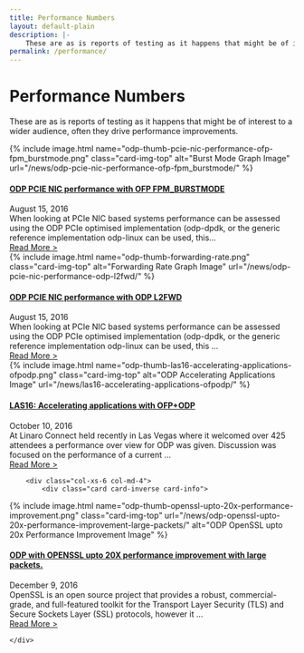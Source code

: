 ```yaml
---
title: Performance Numbers
layout: default-plain
description: |-
    These are as is reports of testing as it happens that might be of interest to a wider audience, often they drive performance improvements.
permalink: /performance/
---
```

# Performance Numbers

These are as is reports of testing as it happens that might be of interest to a wider audience, often they drive performance improvements.


<div id="grid-post-layout">
    <div class="row post-row">
        <div class="col-xs-6 col-md-4">
            <div class="card card-inverse card-info">
<div markdown="1">
{% include image.html name="odp-thumb-pcie-nic-performance-ofp-fpm_burstmode.png" class="card-img-top" alt="Burst Mode Graph Image" url="/news/odp-pcie-nic-performance-ofp-fpm_burstmode/" %}
</div>
                <div class="card-block">
                    <a href="/news/odp-pcie-nic-performance-ofp-fpm_burstmode/">
                        <h4 class="card-title">ODP PCIE NIC performance with OFP FPM_BURSTMODE</h4>
                    </a>
                    <div class="meta">
                         August 15, 2016
                     </div>
                    <div class="card-text">
                        When looking at PCIe NIC based systems performance can be assessed using the ODP PCIe optimised implementation (odp-dpdk, or the generic reference implementation odp-linux can be used, this...
                    </div>
                </div>
                <div class="card-footer">
                    <a href="/news/odp-pcie-nic-performance-ofp-fpm_burstmode/" class="btn btn-primary btn-sm">Read More ></a>
                </div>
            </div>
        </div>
        <div class="col-xs-6 col-md-4">
            <div class="card card-inverse card-info">
<div markdown="1">
{% include image.html name="odp-thumb-forwarding-rate.png" class="card-img-top" alt="Forwarding Rate Graph Image" url="/news/odp-pcie-nic-performance-odp-l2fwd/" %}
</div>
                <div class="card-block">
                    <a href="/news/odp-pcie-nic-performance-odp-l2fwd/">
                        <h4 class="card-title">ODP PCIE NIC performance with ODP L2FWD</h4>
                    </a>
                    <div class="meta">
                         August 15, 2016
                     </div>
                    <div class="card-text">
                        When looking at PCIe NIC based systems performance can be assessed using the ODP PCIe optimised implementation (odp-dpdk, or the generic reference implementation odp-linux can be used, this ...
                    </div>
                </div>
                <div class="card-footer">
                    <a href="/news/odp-pcie-nic-performance-odp-l2fwd/" class="btn btn-primary btn-sm">Read More > </a>
                </div>
            </div>
        </div>
        <div class="col-xs-6 col-md-4">
            <div class="card card-inverse card-info">
<div markdown="1">
{% include image.html name="odp-thumb-las16-accelerating-applications-ofpodp.png" class="card-img-top" alt="ODP Accelerating Applications Image" url="/news/las16-accelerating-applications-ofpodp/" %}
</div>
                <div class="card-block">
                <a href="/news/las16-accelerating-applications-ofpodp/">
                    <h4 class="card-title">LAS16: Accelerating applications with OFP+ODP</h4>
                </a>
                    <div class="meta">
                         October 10, 2016
                     </div>
                    <div class="card-text">
                        At Linaro Connect held recently in Las Vegas where it welcomed over 425 attendees a performance over view for ODP was given. Discussion was focused on the performance of a current ...
                    </div>
                </div>
                <div class="card-footer">
                    <a href="/news/las16-accelerating-applications-ofpodp/" class="btn btn-primary btn-sm">Read More > </a>
                </div>
            </div>
        </div>

        <div class="col-xs-6 col-md-4">
            <div class="card card-inverse card-info">
<div markdown="1">
{% include image.html name="odp-thumb-openssl-upto-20x-performance-improvement.png" class="card-img-top"  url="/news/odp-openssl-upto-20x-performance-improvement-large-packets/" alt="ODP OpenSSL upto 20x Performance Improvement Image" %}
</div>
                <div class="card-block">
                <a href="/news/odp-openssl-upto-20x-performance-improvement-large-packets/">
                    <h4 class="card-title">ODP with OPENSSL upto 20X performance improvement with large packets.</h4>
                </a>
                    <div class="meta">
                         December 9, 2016   
                     </div>
                    <div class="card-text">
                        OpenSSL is an open source project that provides a robust, commercial-grade, and full-featured toolkit for the Transport Layer Security (TLS) and Secure Sockets Layer (SSL) protocols, however it ...
                    </div>
                </div>
                <div class="card-footer">
                    <a href="/news/odp-openssl-upto-20x-performance-improvement-large-packets/" class="btn btn-primary btn-sm">Read More > </a>
                </div>
            </div>
        </div>

    </div>
</div>
